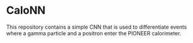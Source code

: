 # CaloNN
This repository contains a simple CNN that is used to differentiate events where a gamma particle and a positron enter the PIONEER calorimeter.
